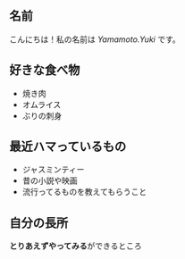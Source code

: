## 名前

こんにちは！私の名前は _Yamamoto.Yuki_ です。

## 好きな食べ物

- 焼き肉
- オムライス
- ぶりの刺身

## 最近ハマっているもの

- ジャスミンティー
- 昔の小説や映画
- 流行ってるものを教えてもらうこと

## 自分の長所

**とりあえずやってみる**ができるところ
